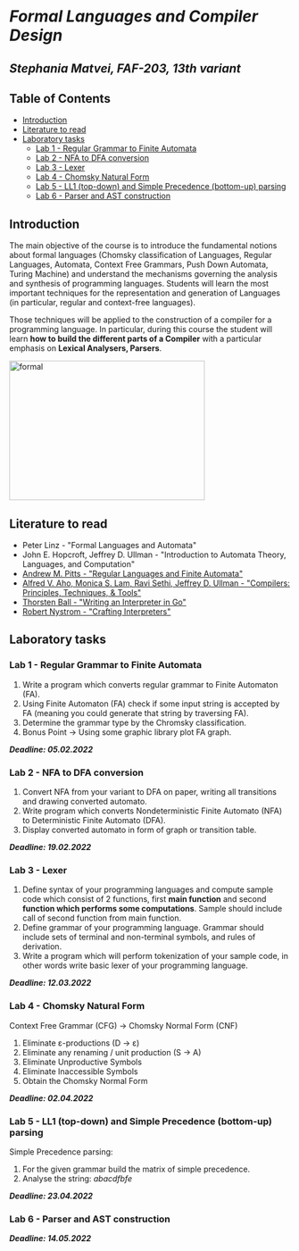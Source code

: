 

# *Formal Languages and Compiler Design*

## *Stephania Matvei, FAF-203, 13th variant*

## Table of Contents

* [Introduction](#introduction)
* [Literature to read](#literature-to-read)
* [Laboratory tasks](#laboratory-tasks)
  * [Lab 1 -  Regular Grammar to Finite Automata](#lab-1---regular-grammar-to-finite-automata)
  * [Lab 2 - NFA to DFA conversion](#lab-2---nfa-to-dfa-conversion)
  * [Lab 3 - Lexer](#lab-3---lexer)
  * [Lab 4 - Chomsky Natural Form](#lab-4---chomsky-natural-form)
  * [Lab 5 - LL1 (top-down) and Simple Precedence (bottom-up) parsing](#lab-5---ll1-top-down-and-simple-precedence-bottom-up-parsing)
  * [Lab 6 - Parser and AST construction](#lab-6---parser-and-ast-construction)

## Introduction


The main objective of the course is to introduce the fundamental notions about formal languages (Chomsky classification of Languages, Regular Languages, Automata, Context Free Grammars, Push Down Automata, Turing Machine) and understand the mechanisms governing the analysis and synthesis of programming languages. Students will learn the most important techniques for the representation and generation of Languages (in particular, regular and context-free languages).

Those techniques will be applied to the construction of a compiler for a programming language. In particular, during this course the student will learn **how to build the different parts of a Compiler** with a particular emphasis on **Lexical Analysers, Parsers**.

<img src="https://cs.fit.edu/~ryan/cse4083/formal1.png" width="350" height="250" align="middle" alt="formal">    

## Literature to read

- Peter Linz - "Formal Languages and Automata"
- John E. Hopcroft, Jeffrey D. Ullman - "Introduction to Automata Theory, Languages, and Computation"
- [Andrew M. Pitts - "Regular Languages and Finite Automata"](https://www.cl.cam.ac.uk/teaching/0910/RLFA/reglfa.pdf)
- [Alfred V. Aho, Monica S. Lam, Ravi Sethi, Jeffrey D. Ullman - "Compilers: Principles, Techniques, & Tools"](http://ce.sharif.edu/courses/94-95/1/ce414-2/resources/root/Text%20Books/Compiler%20Design/Alfred%20V.%20Aho,%20Monica%20S.%20Lam,%20Ravi%20Sethi,%20Jeffrey%20D.%20Ullman-Compilers%20-%20Principles,%20Techniques,%20and%20Tools-Pearson_Addison%20Wesley%20(2006).pdf)
- [Thorsten Ball - "Writing an Interpreter in Go"](https://edu.anarcho-copy.org/Programming%20Languages/Go/writing%20an%20INTERPRETER%20in%20go.pdf)
- [Robert Nystrom - "Crafting Interpreters"](http://craftinginterpreters.com/contents.html)

## Laboratory tasks

### Lab 1 - Regular Grammar to Finite Automata

1. Write a program which converts regular grammar to Finite Automaton (FA).
2. Using Finite Automaton (FA) check if some input string is accepted by FA  (meaning you could generate that string by traversing FA).
3. Determine the grammar type by the Chromsky classification.
4. Bonus Point -> Using some graphic library plot FA graph.

***Deadline: 05.02.2022***

### Lab 2 - NFA to DFA conversion

1. Convert NFA from your variant to DFA on paper, writing all transitions and drawing converted automato.
2. Write program which converts Nondeterministic Finite Automato (NFA) to Deterministic Finite Automato (DFA).
3. Display converted automato in form of graph or transition table.

***Deadline: 19.02.2022***

### Lab 3 - Lexer

1. Define syntax of your programming languages and compute sample code which consist of 2 functions, first **main function** and second **function which performs some computations**. Sample should include call of second function from main function.
2. Define grammar of your programming language. Grammar should include sets of terminal and non-terminal symbols, and rules of derivation.
3. Write a program which will perform tokenization of your sample code, in other words write basic lexer of your programming language.

***Deadline: 12.03.2022***

### Lab 4 - Chomsky Natural Form

Context Free Grammar (CFG) -> Chomsky Normal Form (CNF)
1. Eliminate ε-productions (D -> ε)
2. Eliminate any renaming / unit production (S -> A)
3. Eliminate Unproductive Symbols
4. Eliminate Inaccessible Symbols
5. Obtain the Chomsky Normal Form

***Deadline: 02.04.2022***

### Lab 5 - LL1 (top-down) and Simple Precedence (bottom-up) parsing

Simple Precedence parsing:
1. For the given grammar build the matrix of simple precedence.
2. Analyse the string: *abacdfbfe*

***Deadline: 23.04.2022***

### Lab 6 - Parser and AST construction

***Deadline: 14.05.2022***
